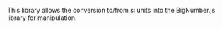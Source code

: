 This library allows the conversion to/from si units into the BigNumber.js library for manipulation.
